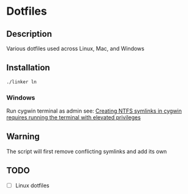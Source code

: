 # Dotfiles

## Description
Various dotfiles used across Linux, Mac, and Windows

## Installation
```bash
./linker ln
```

### Windows
Run cygwin terminal as admin see:
[Creating NTFS symlinks in cygwin requires running the terminal with elevated privileges](http://stackoverflow.com/questions/18654162/enable-native-ntfs-symbolic-links-for-cygwin#comment38184532_18659632)

## Warning
The script will first remove conflicting symlinks and add its own

## TODO
- [ ] Linux dotfiles
